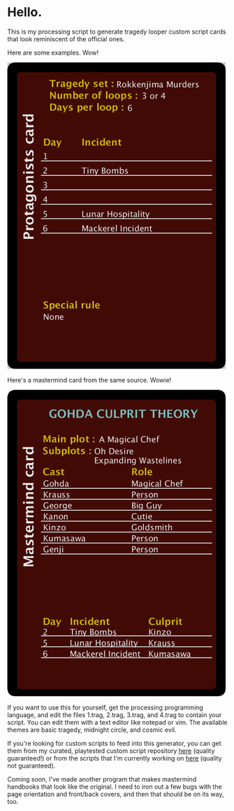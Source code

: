 # Hello.

This is my processing script to generate tragedy looper custom script cards that look reminiscent of the official ones.

Here are some examples. Wow!

![godha](gohda.png "very cool")

Here's a mastermind card from the same source. Wowie!

![gohda](gohdamm.png "neato")

If you want to use this for yourself, get the processing programming language, and edit the files 1.trag, 2.trag, 3.trag, and 4.trag to contain your script. You can edit them with a text editor like notepad or vim. The available themes are basic tragedy, midnight circle, and cosmic evil.

If you're looking for custom scripts to feed into this generator, you can get them from my curated, playtested custom script repository [here](https://github.com/Redless/script-collection) (quality guaranteed!) or from the scripts that I'm currently working on [here](https://github.com/Redless/looper-workbench) (quality not guaranteed).

Coming soon, I've made another program that makes mastermind handbooks that look like the original. I need to iron out a few bugs with the page orientation and front/back covers, and then that should be on its way, too.
